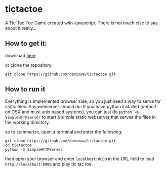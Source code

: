 # tictactoe
A Tic Tac Toe Game created with Javascript.  There is not much else to say about it really...

## How to get it:
download [here](https://github.com/deviowa/tictactoe/archive/master.zip)

or clone the repository:
```
git clone https://github.com/deviowa/tictactoe.git
```
  
  
## How to run it
Everything is implemented browser side, so you just need a way to serve thr static files.  Any webserver should do. If you have python installed (default on OSX and must unix based systems), you can just do `python -m SimpleHTTPServer` to start a simple static webserver that serves the files in the working directory.

so to summarize, open a terminal and enter the following:

```
git clone https://github.com/deviowa/tictactoe.git
cd tictactoe
python -m SimpleHTTPServer
```

then open your browser and enter `localhost:8000` in the URL field to load `http://localhost:8000` and play tic tac toe.
